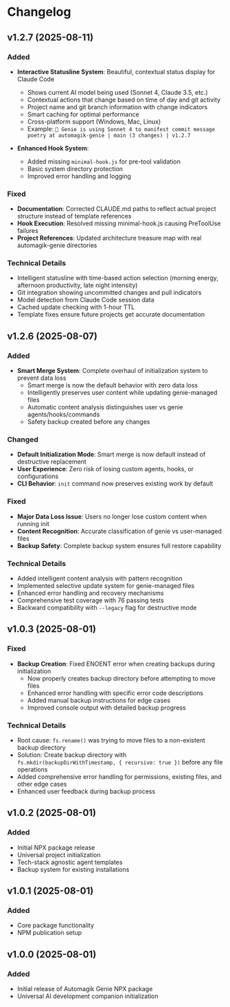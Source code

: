 # Changelog

## v1.2.7 (2025-08-11)

### Added
- **Interactive Statusline System**: Beautiful, contextual status display for Claude Code
  - Shows current AI model being used (Sonnet 4, Claude 3.5, etc.)
  - Contextual actions that change based on time of day and git activity
  - Project name and git branch information with change indicators
  - Smart caching for optimal performance
  - Cross-platform support (Windows, Mac, Linux)
  - Example: `🧞 Genie is using Sonnet 4 to manifest commit message poetry at automagik-genie | main (3 changes) | v1.2.7`

- **Enhanced Hook System**: 
  - Added missing `minimal-hook.js` for pre-tool validation
  - Basic system directory protection
  - Improved error handling and logging

### Fixed
- **Documentation**: Corrected CLAUDE.md paths to reflect actual project structure instead of template references
- **Hook Execution**: Resolved missing minimal-hook.js causing PreToolUse failures
- **Project References**: Updated architecture treasure map with real automagik-genie directories

### Technical Details
- Intelligent statusline with time-based action selection (morning energy, afternoon productivity, late night intensity)
- Git integration showing uncommitted changes and pull indicators  
- Model detection from Claude Code session data
- Cached update checking with 1-hour TTL
- Template fixes ensure future projects get accurate documentation

## v1.2.6 (2025-08-07)

### Added
- **Smart Merge System**: Complete overhaul of initialization system to prevent data loss
  - Smart merge is now the default behavior with zero data loss
  - Intelligently preserves user content while updating genie-managed files
  - Automatic content analysis distinguishes user vs genie agents/hooks/commands
  - Safety backup created before any changes

### Changed  
- **Default Initialization Mode**: Smart merge is now default instead of destructive replacement
- **User Experience**: Zero risk of losing custom agents, hooks, or configurations
- **CLI Behavior**: `init` command now preserves existing work by default

### Fixed
- **Major Data Loss Issue**: Users no longer lose custom content when running init
- **Content Recognition**: Accurate classification of genie vs user-managed files
- **Backup Safety**: Complete backup system ensures full restore capability

### Technical Details
- Added intelligent content analysis with pattern recognition
- Implemented selective update system for genie-managed files
- Enhanced error handling and recovery mechanisms
- Comprehensive test coverage with 76 passing tests
- Backward compatibility with `--legacy` flag for destructive mode

## v1.0.3 (2025-08-01)

### Fixed
- **Backup Creation**: Fixed ENOENT error when creating backups during initialization
  - Now properly creates backup directory before attempting to move files
  - Enhanced error handling with specific error code descriptions
  - Added manual backup instructions for edge cases
  - Improved console output with detailed backup progress

### Technical Details
- Root cause: `fs.rename()` was trying to move files to a non-existent backup directory
- Solution: Create backup directory with `fs.mkdir(backupDirWithTimestamp, { recursive: true })` before any file operations
- Added comprehensive error handling for permissions, existing files, and other edge cases
- Enhanced user feedback during backup process

## v1.0.2 (2025-08-01)

### Added
- Initial NPX package release
- Universal project initialization
- Tech-stack agnostic agent templates
- Backup system for existing installations

## v1.0.1 (2025-08-01)

### Added
- Core package functionality
- NPM publication setup

## v1.0.0 (2025-08-01)

### Added
- Initial release of Automagik Genie NPX package
- Universal AI development companion initialization